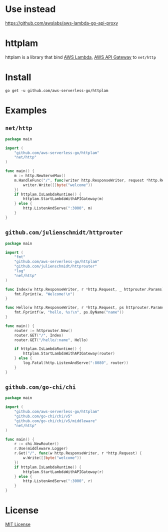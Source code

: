 # Use instead

https://github.com/awslabs/aws-lambda-go-api-proxy

# httplam
httplam is a library that bind [AWS Lambda](https://aws.amazon.com/lambda/), [AWS API Gateway](https://aws.amazon.com/api-gateway/) to `net/http`

# Install

```shell
go get -u github.com/aws-serverless-go/httplam
```

# Examples
## `net/http`

```go
package main

import (
	"github.com/aws-serverless-go/httplam"
	"net/http"
)

func main() {
	m := http.NewServeMux()
	m.HandleFunc("/", func(writer http.ResponseWriter, request *http.Request) {
		writer.Write([]byte("welcome"))
	})
	if httplam.IsLambdaRuntime() {
		httplam.StartLambdaWithAPIGateway(m)
	} else {
		http.ListenAndServe(":3000", m)
	}
}
```

## `github.com/julienschmidt/httprouter`

```go
package main

import (
	"fmt"
	"github.com/aws-serverless-go/httplam"
	"github.com/julienschmidt/httprouter"
	"log"
	"net/http"
)

func Index(w http.ResponseWriter, r *http.Request, _ httprouter.Params) {
	fmt.Fprint(w, "Welcome!\n")
}

func Hello(w http.ResponseWriter, r *http.Request, ps httprouter.Params) {
	fmt.Fprintf(w, "hello, %s!\n", ps.ByName("name"))
}

func main() {
	router := httprouter.New()
	router.GET("/", Index)
	router.GET("/hello/:name", Hello)

	if httplam.IsLambdaRuntime() {
		httplam.StartLambdaWithAPIGateway(router)
	} else {
		log.Fatal(http.ListenAndServe(":8080", router))
	}
}
```

## `github.com/go-chi/chi`

```go
package main

import (
	"github.com/aws-serverless-go/httplam"
	"github.com/go-chi/chi/v5"
	"github.com/go-chi/chi/v5/middleware"
	"net/http"
)

func main() {
	r := chi.NewRouter()
	r.Use(middleware.Logger)
	r.Get("/", func(w http.ResponseWriter, r *http.Request) {
		w.Write([]byte("welcome"))
	})
	if httplam.IsLambdaRuntime() {
		httplam.StartLambdaWithAPIGateway(r)
	} else {
		http.ListenAndServe(":3000", r)
	}
}
```

# License
[MIT License](LICENSE)

